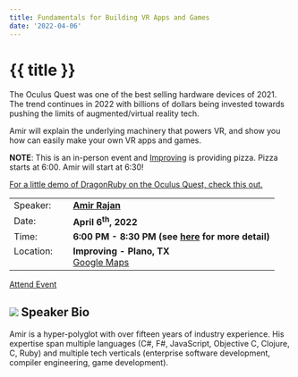 ```yaml
---
title: Fundamentals for Building VR Apps and Games
date: '2022-04-06'
---
```

# {{ title }}

The Oculus Quest was one of the best selling hardware devices of 2021. The trend continues in 2022 with billions of dollars being invested towards pushing the limits of augmented/virtual reality tech.

Amir will explain the underlying machinery that powers VR, and show you how can easily make your own VR apps and games.

**NOTE**: This is an in-person event and [Improving](https://improving.com/) is providing pizza. Pizza starts at 6:00. Amir will start at 6:30!

[For a little demo of DragonRuby on the Oculus Quest, check this out.](https://www.youtube.com/watch?app=desktop&v=I_s_kyOUgzM)



<table>
<tbody>
<tr><td>Speaker:</td><td>&nbsp;</td><td><b><a title="Amir Rajan" target="_blank" href="https://twitter.com/amirrajan">Amir Rajan</a></b></td></tr>
<tr><td>Date:</td><td>&nbsp;</td><td><b>April 6<sup>th</sup>, 2022</b></td></tr>
<tr><td valign="top">Time:</td><td>&nbsp;</td><td><b>6:00 PM - 8:30 PM (see <a title="Location" href="/contact/">here</a> for more detail)</b></td></tr>
<tr><td valign="top">Location:</td><td>&nbsp;</td><td><b>Improving - Plano, TX</b><br><a title="Google" target="_blank" href="https://g.page/improving-dallas?share">Google Maps</a></td></tr>
</tbody>
</table>

[Attend Event](https://www.eventbrite.com/e/fundamentals-for-building-vr-apps-and-games-tickets-304401782927)

## ![](/assets/img/icons/speakerbioicon.png) Speaker Bio

Amir is a hyper-polyglot with over fifteen years of industry experience. His expertise span multiple languages (C#, F#, JavaScript, Objective C, Clojure, C, Ruby) and multiple tech verticals (enterprise software development, compiler engineering, game development).
